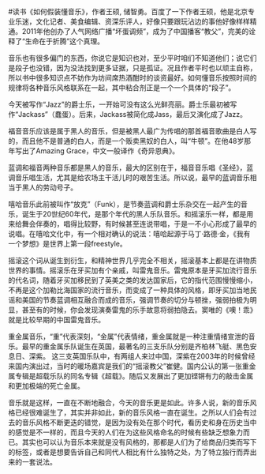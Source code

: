 \#读书《如何假装懂音乐》，作者王硕, 储智勇。百度了一下作者王硕，他是北京专业乐迷，文化记者、美食编辑、资深乐评人，好像只要跟玩沾边的事他好像样样精通。2011年他创办了人气网络广播“坏蛋调频”，成为了中国播客“教父”，完美的诠释了“生命在于折腾”这个真理。

音乐也有很多偏门的东西，你说它是知识也对，至少平时咱们不知道他们；说它们是段子也没错，因为没法找到更多证据，只是孤证。况且作者平时也以顽主自称，所以书中很多知识点不妨作为坊间席热酒酣时的谈资最好。如何懂音乐按照时间的规律将各种音乐风格联系在一起，其中粘合剂正是一个一个具体的“段子”。

今天被写作“Jazz”的爵士乐，一开始可没有这么光鲜亮丽。爵士乐最初被写作“Jackass”（蠢蛋）。后来，Jackass被简化成Jass，最后又演化成了Jazz。 

福音音乐应该是属于黑人的音乐，但是被黑人最广为传唱的那首福音歌曲是白人写的，而且他不是普通的白人，而是一个贩卖黑奴的白人，叫“牛顿”。在他48岁那年写出了Amazing Grace，中文一般译作《奇异恩典》。

蓝调和福音两种音乐都是黑人的音乐，最大的区别在于，福音音乐唱《圣经》，蓝调音乐唱生活，尤其是给农场主干活儿时的艰苦生活。所以说，最早的蓝调音乐相当于黑人的劳动号子。

嘻哈音乐此前被叫作“放克”（Funk），是节奏蓝调和爵士乐杂交在一起产生的音乐，诞生于20世纪60年代，是那个年代的黑人乐队音乐。和摇滚乐一样，都是用来给舞会伴奏的，唱得比较野，有时候甚至连说带唱，于是一不小心形成了最早的说唱。在嘻哈文化中，有一个相对确认的说法：嘻哈起源于马丁·路德·金，《我有一个梦想》是世界上第一段freestyle。

摇滚这个词从诞生到衍生，和精神世界几乎完全不相关，摇滚基本上都是在讲物质世界的事情。摇滚乐在牙买加有个亲戚，叫雷鬼音乐。雷鬼原本是牙买加流行音乐的代名词，随着牙买加移民到了英美之类的发达国家后，它的指代范围慢慢缩小，不再是这个加勒比海国家的流行音乐，而变成了一种具体的风格，即牙买加当地民谣和美国的节奏蓝调相互融合而成的音乐，强调节奏的切分与顿挫，强弱拍极为明显，甚至有的时候，你会发现演奏雷鬼的乐手故意将弱拍隐去。窦唯的《噢！乖》就是比较早期的中国雷鬼音乐。

重金属音乐，“重”代表深刻，“金属”代表情绪，重金属就是一种注重情绪宣泄的音乐。最早的重金属乐队诞生在英国，最著名的三支乐队分别是齐柏林飞艇、黑色安息日、深紫。 这三支英国乐队中，有两组人来过中国，深紫在2003年的时候曾经来国内演出过，当时的暖场嘉宾是我们的“摇滚教父”崔健。国内公认的第一张重金属专辑是超载乐队的同名专辑《超载》。随后又发展出了更加铿锵有力的敲击金属和更加极端的死亡金属。

音乐就是这样，一直在不断地融合，今天的音乐更是如此。许多人说，新的音乐风格已经很难诞生了，其实并非如此，新的音乐风格一直在诞生。之所以人们会有过去的音乐风格不断更迭的错觉，是因为没有处在那个时代，看历史和身在历史当中的感觉是不一样的，而且今天的人们在为这些风格命名的时候有些缺乏想象力而已。其实也可以认为音乐本来就是没有风格的，那都是人们为了给商品归类而写下的标签，或者是想要告诉自己和同代人相比有什么独特之处，为了特立独行而弄出来的一套说法。



